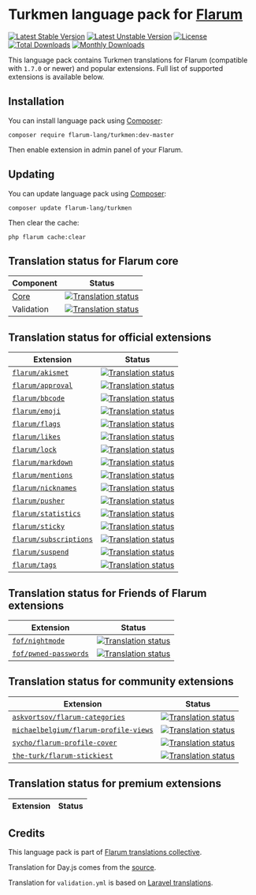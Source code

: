 # Turkmen language pack for [Flarum](https://flarum.org/)

[![Latest Stable Version](https://img.shields.io/packagist/v/flarum-lang/turkmen?color=success&label=stable)](https://packagist.org/packages/flarum-lang/turkmen) 
[![Latest Unstable Version](https://img.shields.io/packagist/v/flarum-lang/turkmen?include_prereleases&label=unstable)](https://packagist.org/packages/flarum-lang/turkmen) 
[![License](https://img.shields.io/packagist/l/flarum-lang/turkmen)](https://packagist.org/packages/flarum-lang/turkmen) 
[![Total Downloads](https://img.shields.io/packagist/dt/flarum-lang/turkmen)](https://packagist.org/packages/flarum-lang/turkmen/stats) 
[![Monthly Downloads](https://img.shields.io/packagist/dm/flarum-lang/turkmen)](https://packagist.org/packages/flarum-lang/turkmen/stats) 

This language pack contains Turkmen translations for Flarum (compatible with `1.7.0` or newer) and popular extensions. Full list of supported extensions is available below.


## Installation

You can install language pack using [Composer](https://getcomposer.org/):

```console
composer require flarum-lang/turkmen:dev-master
```

Then enable extension in admin panel of your Flarum.


## Updating

You can update language pack using [Composer](https://getcomposer.org/):

```console
composer update flarum-lang/turkmen
```

Then clear the cache:

```console
php flarum cache:clear
```


## Translation status for Flarum core

| Component | Status |
| --- | --- |
| [Core](https://github.com/flarum/flarum-core) | [![Translation status](https://weblate.rob006.net/widgets/flarum/tk/core/svg-badge.svg)](https://weblate.rob006.net/projects/flarum/core/tk/) |
| Validation | [![Translation status](https://weblate.rob006.net/widgets/flarum/tk/validation/svg-badge.svg)](https://weblate.rob006.net/projects/flarum/validation/tk/) |


## Translation status for official extensions

<!-- flarum-extensions-list-start -->

| Extension | Status |
| --- | --- |
| [`flarum/akismet`](https://github.com/flarum/akismet) | [![Translation status](https://weblate.rob006.net/widgets/flarum/tk/flarum-akismet/svg-badge.svg)](https://weblate.rob006.net/projects/flarum/flarum-akismet/tk/) |
| [`flarum/approval`](https://github.com/flarum/approval) | [![Translation status](https://weblate.rob006.net/widgets/flarum/tk/flarum-approval/svg-badge.svg)](https://weblate.rob006.net/projects/flarum/flarum-approval/tk/) |
| [`flarum/bbcode`](https://github.com/flarum/bbcode) | [![Translation status](https://weblate.rob006.net/widgets/flarum/tk/flarum-bbcode/svg-badge.svg)](https://weblate.rob006.net/projects/flarum/flarum-bbcode/tk/) |
| [`flarum/emoji`](https://github.com/flarum/emoji) | [![Translation status](https://weblate.rob006.net/widgets/flarum/tk/flarum-emoji/svg-badge.svg)](https://weblate.rob006.net/projects/flarum/flarum-emoji/tk/) |
| [`flarum/flags`](https://github.com/flarum/flags) | [![Translation status](https://weblate.rob006.net/widgets/flarum/tk/flarum-flags/svg-badge.svg)](https://weblate.rob006.net/projects/flarum/flarum-flags/tk/) |
| [`flarum/likes`](https://github.com/flarum/likes) | [![Translation status](https://weblate.rob006.net/widgets/flarum/tk/flarum-likes/svg-badge.svg)](https://weblate.rob006.net/projects/flarum/flarum-likes/tk/) |
| [`flarum/lock`](https://github.com/flarum/lock) | [![Translation status](https://weblate.rob006.net/widgets/flarum/tk/flarum-lock/svg-badge.svg)](https://weblate.rob006.net/projects/flarum/flarum-lock/tk/) |
| [`flarum/markdown`](https://github.com/flarum/markdown) | [![Translation status](https://weblate.rob006.net/widgets/flarum/tk/flarum-markdown/svg-badge.svg)](https://weblate.rob006.net/projects/flarum/flarum-markdown/tk/) |
| [`flarum/mentions`](https://github.com/flarum/mentions) | [![Translation status](https://weblate.rob006.net/widgets/flarum/tk/flarum-mentions/svg-badge.svg)](https://weblate.rob006.net/projects/flarum/flarum-mentions/tk/) |
| [`flarum/nicknames`](https://github.com/flarum/nicknames) | [![Translation status](https://weblate.rob006.net/widgets/flarum/tk/flarum-nicknames/svg-badge.svg)](https://weblate.rob006.net/projects/flarum/flarum-nicknames/tk/) |
| [`flarum/pusher`](https://github.com/flarum/pusher) | [![Translation status](https://weblate.rob006.net/widgets/flarum/tk/flarum-pusher/svg-badge.svg)](https://weblate.rob006.net/projects/flarum/flarum-pusher/tk/) |
| [`flarum/statistics`](https://github.com/flarum/statistics) | [![Translation status](https://weblate.rob006.net/widgets/flarum/tk/flarum-statistics/svg-badge.svg)](https://weblate.rob006.net/projects/flarum/flarum-statistics/tk/) |
| [`flarum/sticky`](https://github.com/flarum/sticky) | [![Translation status](https://weblate.rob006.net/widgets/flarum/tk/flarum-sticky/svg-badge.svg)](https://weblate.rob006.net/projects/flarum/flarum-sticky/tk/) |
| [`flarum/subscriptions`](https://github.com/flarum/subscriptions) | [![Translation status](https://weblate.rob006.net/widgets/flarum/tk/flarum-subscriptions/svg-badge.svg)](https://weblate.rob006.net/projects/flarum/flarum-subscriptions/tk/) |
| [`flarum/suspend`](https://github.com/flarum/suspend) | [![Translation status](https://weblate.rob006.net/widgets/flarum/tk/flarum-suspend/svg-badge.svg)](https://weblate.rob006.net/projects/flarum/flarum-suspend/tk/) |
| [`flarum/tags`](https://github.com/flarum/tags) | [![Translation status](https://weblate.rob006.net/widgets/flarum/tk/flarum-tags/svg-badge.svg)](https://weblate.rob006.net/projects/flarum/flarum-tags/tk/) |

<!-- flarum-extensions-list-stop -->


## Translation status for Friends of Flarum extensions

<!-- fof-extensions-list-start -->

| Extension | Status |
| --- | --- |
| [`fof/nightmode`](https://github.com/FriendsOfFlarum/nightmode) | [![Translation status](https://weblate.rob006.net/widgets/flarum/tk/fof-nightmode/svg-badge.svg)](https://weblate.rob006.net/projects/flarum/fof-nightmode/tk/) |
| [`fof/pwned-passwords`](https://github.com/FriendsOfFlarum/pwned-passwords) | [![Translation status](https://weblate.rob006.net/widgets/flarum/tk/fof-pwned-passwords/svg-badge.svg)](https://weblate.rob006.net/projects/flarum/fof-pwned-passwords/tk/) |

<!-- fof-extensions-list-stop -->


## Translation status for community extensions

<!-- various-extensions-list-start -->

| Extension | Status |
| --- | --- |
| [`askvortsov/flarum-categories`](https://github.com/askvortsov1/flarum-categories) | [![Translation status](https://weblate.rob006.net/widgets/flarum/tk/askvortsov-categories/svg-badge.svg)](https://weblate.rob006.net/projects/flarum/askvortsov-categories/tk/) |
| [`michaelbelgium/flarum-profile-views`](https://github.com/MichaelBelgium/flarum-profile-views) | [![Translation status](https://weblate.rob006.net/widgets/flarum/tk/michaelbelgium-profile-views/svg-badge.svg)](https://weblate.rob006.net/projects/flarum/michaelbelgium-profile-views/tk/) |
| [`sycho/flarum-profile-cover`](https://github.com/SychO9/flarum-profile-cover) | [![Translation status](https://weblate.rob006.net/widgets/flarum/tk/sycho-profile-cover/svg-badge.svg)](https://weblate.rob006.net/projects/flarum/sycho-profile-cover/tk/) |
| [`the-turk/flarum-stickiest`](https://github.com/the-turk/flarum-stickiest) | [![Translation status](https://weblate.rob006.net/widgets/flarum/tk/the-turk-stickiest/svg-badge.svg)](https://weblate.rob006.net/projects/flarum/the-turk-stickiest/tk/) |

<!-- various-extensions-list-stop -->


## Translation status for premium extensions

<!-- premium-extensions-list-start -->

| Extension | Status |
| --- | --- |

<!-- premium-extensions-list-stop -->


## Credits

This language pack is part of [Flarum translations collective](https://github.com/rob006-software/flarum-translations).

Translation for Day.js comes from the [source](https://github.com/iamkun/dayjs/blob/v1.11.7/src/locale/tk.js).

Translation for `validation.yml` is based on [Laravel translations](https://github.com/Laravel-Lang/lang/blob/8.1.3/src/tk/validation.php).
